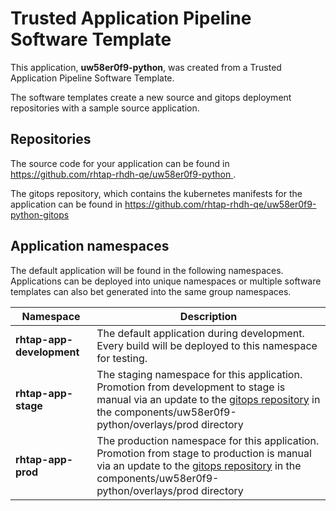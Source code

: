 # Trusted Application Pipeline Software Template

This application, **uw58er0f9-python**, was created from a Trusted Application Pipeline Software Template.

The software templates create a new source and gitops deployment repositories with a sample source application. 

## Repositories

The source code for your application can be found in [https://github.com/rhtap-rhdh-qe/uw58er0f9-python ](https://github.com/rhtap-rhdh-qe/uw58er0f9-python ).
 
The gitops repository, which contains the kubernetes manifests for the application can be found in 
[https://github.com/rhtap-rhdh-qe/uw58er0f9-python-gitops ](https://github.com/rhtap-rhdh-qe/uw58er0f9-python-gitops ) 

## Application namespaces 

The default application will be found in the following namespaces. Applications can be deployed into unique namespaces or multiple software templates can also bet generated into the same group namespaces.  

|  Namespace   |  Description   |  
| -------- | -------- |   
| **rhtap-app-development** | The default application during development. Every build will be deployed to this namespace for testing. | 
| **rhtap-app-stage** | The staging namespace for this application. Promotion from development to stage is manual via an update to the [gitops repository](https://github.com/rhtap-rhdh-qe/uw58er0f9-python-gitops ) in the components/uw58er0f9-python/overlays/prod directory |  
| **rhtap-app-prod** | The production namespace for this application. Promotion from stage to production is manual via an update to the [gitops repository](https://github.com/rhtap-rhdh-qe/uw58er0f9-python-gitops ) in the components/uw58er0f9-python/overlays/prod directory | 